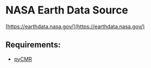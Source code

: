 # NASA Earth Data Source
[https://earthdata.nasa.gov/](https://earthdata.nasa.gov/)

## Requirements:
- [pyCMR](https://github.com/nasa/pyCMR)
